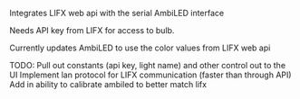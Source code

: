 Integrates LIFX web api with the serial AmbiLED interface

Needs API key from LIFX for access to bulb.

Currently updates AmbiLED to use the color values from LIFX web api

TODO:
  Pull out constants (api key, light name) and other control out to the UI
  Implement lan protocol for LIFX communication (faster than through API)
  Add in ability to calibrate ambiled to better match lifx
